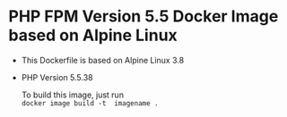 # PHP FPM Version 5.5 Docker Image based on Alpine Linux

* This Dockerfile is based on Alpine Linux 3.8
* PHP Version 5.5.38

  To build this image, just run  
```docker image build -t  imagename .```